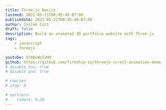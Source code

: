 ```yaml
---
title: Three.js Basics
lastmod: 2021-05-21T08:45:49-07:00
publishdate: 2021-05-21T08:45:49-07:00
author: Custom Cult
draft: false
description: Build an animated 3D portfolio website with Three.js
tags: 
    - javascript
    - threejs

youtube: Q7AOvWpIVHU
github: https://github.com/fireship-io/threejs-scroll-animation-demo
# disable_toc: true
# disable_qna: true

# courses
# step: 0

# versions:
#    rxdart: 0.20
---
```


